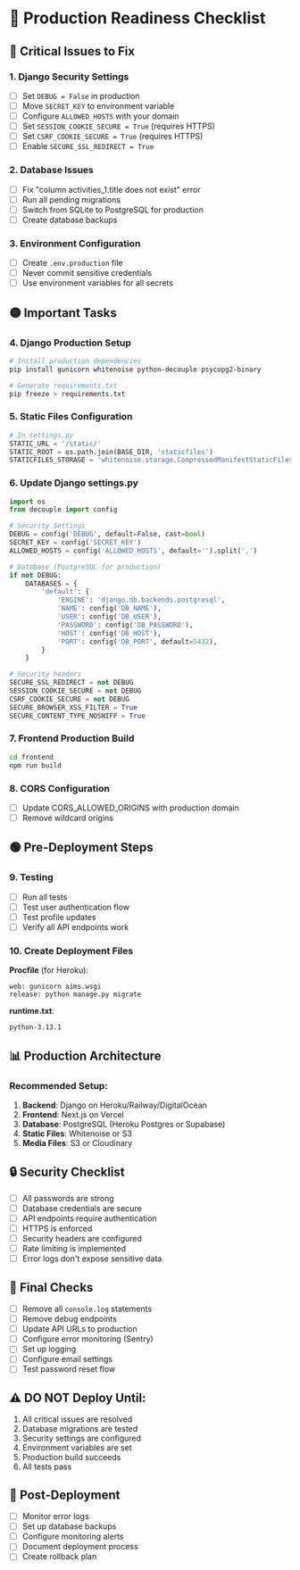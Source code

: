 # 🚀 Production Readiness Checklist

## 🔴 Critical Issues to Fix

### 1. Django Security Settings
- [ ] Set `DEBUG = False` in production
- [ ] Move `SECRET_KEY` to environment variable
- [ ] Configure `ALLOWED_HOSTS` with your domain
- [ ] Set `SESSION_COOKIE_SECURE = True` (requires HTTPS)
- [ ] Set `CSRF_COOKIE_SECURE = True` (requires HTTPS)
- [ ] Enable `SECURE_SSL_REDIRECT = True`

### 2. Database Issues
- [ ] Fix "column activities_1.title does not exist" error
- [ ] Run all pending migrations
- [ ] Switch from SQLite to PostgreSQL for production
- [ ] Create database backups

### 3. Environment Configuration
- [ ] Create `.env.production` file
- [ ] Never commit sensitive credentials
- [ ] Use environment variables for all secrets

## 🟡 Important Tasks

### 4. Django Production Setup
```bash
# Install production dependencies
pip install gunicorn whitenoise python-decouple psycopg2-binary

# Generate requirements.txt
pip freeze > requirements.txt
```

### 5. Static Files Configuration
```python
# In settings.py
STATIC_URL = '/static/'
STATIC_ROOT = os.path.join(BASE_DIR, 'staticfiles')
STATICFILES_STORAGE = 'whitenoise.storage.CompressedManifestStaticFilesStorage'
```

### 6. Update Django settings.py
```python
import os
from decouple import config

# Security Settings
DEBUG = config('DEBUG', default=False, cast=bool)
SECRET_KEY = config('SECRET_KEY')
ALLOWED_HOSTS = config('ALLOWED_HOSTS', default='').split(',')

# Database (PostgreSQL for production)
if not DEBUG:
    DATABASES = {
        'default': {
            'ENGINE': 'django.db.backends.postgresql',
            'NAME': config('DB_NAME'),
            'USER': config('DB_USER'),
            'PASSWORD': config('DB_PASSWORD'),
            'HOST': config('DB_HOST'),
            'PORT': config('DB_PORT', default=5432),
        }
    }

# Security headers
SECURE_SSL_REDIRECT = not DEBUG
SESSION_COOKIE_SECURE = not DEBUG
CSRF_COOKIE_SECURE = not DEBUG
SECURE_BROWSER_XSS_FILTER = True
SECURE_CONTENT_TYPE_NOSNIFF = True
```

### 7. Frontend Production Build
```bash
cd frontend
npm run build
```

### 8. CORS Configuration
- [ ] Update CORS_ALLOWED_ORIGINS with production domain
- [ ] Remove wildcard origins

## 🟢 Pre-Deployment Steps

### 9. Testing
- [ ] Run all tests
- [ ] Test user authentication flow
- [ ] Test profile updates
- [ ] Verify all API endpoints work

### 10. Create Deployment Files

**Procfile** (for Heroku):
```
web: gunicorn aims.wsgi
release: python manage.py migrate
```

**runtime.txt**:
```
python-3.13.1
```

## 📊 Production Architecture

### Recommended Setup:
1. **Backend**: Django on Heroku/Railway/DigitalOcean
2. **Frontend**: Next.js on Vercel
3. **Database**: PostgreSQL (Heroku Postgres or Supabase)
4. **Static Files**: Whitenoise or S3
5. **Media Files**: S3 or Cloudinary

## 🔒 Security Checklist

- [ ] All passwords are strong
- [ ] Database credentials are secure
- [ ] API endpoints require authentication
- [ ] HTTPS is enforced
- [ ] Security headers are configured
- [ ] Rate limiting is implemented
- [ ] Error logs don't expose sensitive data

## 🚦 Final Checks

- [ ] Remove all `console.log` statements
- [ ] Remove debug endpoints
- [ ] Update API URLs to production
- [ ] Configure error monitoring (Sentry)
- [ ] Set up logging
- [ ] Configure email settings
- [ ] Test password reset flow

## ⚠️ DO NOT Deploy Until:

1. All critical issues are resolved
2. Database migrations are tested
3. Security settings are configured
4. Environment variables are set
5. Production build succeeds
6. All tests pass

## 📝 Post-Deployment

- [ ] Monitor error logs
- [ ] Set up database backups
- [ ] Configure monitoring alerts
- [ ] Document deployment process
- [ ] Create rollback plan 